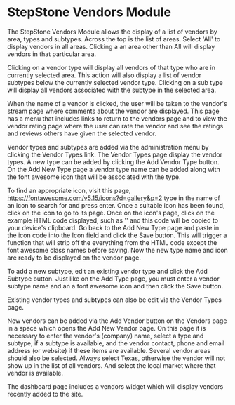 # StepStone Vendors Module 

The StepStone Vendors Module allows the display of a list of vendors by area, types and 
subtypes. Across the top is the list of areas. Select 'All' to display vendors in all areas. 
Clicking a an area other than All will display vendors in that particular area. 
 
Clicking on a vendor type will display all vendors of that type who are in currently selected 
area. This action will also display a list of vendor subtypes below the currently selected vendor 
type. Clicking on a sub type will display all vendors associated with the subtype in the selected 
area. 
 
When the name of a vendor is clicked, the user will be taken to the vendor's stream page 
where comments about the vendor are displayed. This page has a menu that includes links to 
return to the vendors page and to view the vendor rating page where the user can rate the 
vendor and see the ratings and reviews others have given the selected vendor. 
 
Vendor types and subtypes are added via the administration menu by clicking the Vendor 
Types link. The Vendor Types page display the vendor types. A new type can be added by 
clicking the Add Vendor Type button. On the Add New Type page a vendor type name can be 
added along with the font awesome icon that will be associated with the type.  
 
To find an appropriate icon, visit this page, 
https://fontawesome.com/v5.15/icons?d=gallery&p=2 type in the name of an icon to search for 
and press enter. Once a suitable icon has been found, click on the icon to go to its page. Once 
on the icon's page, click on the example HTML code displayed, such as '<i class="far fa-abacus"></i>' and this code will be copied to your device's clipboard. Go back to the Add 
New Type page and paste in the icon code into the Icon field and click the Save button. This 
will trigger a function that will strip off the everything from the HTML code except the font 
awesome class names before saving. Now the new type name and icon are ready to be 
displayed on the vendor page. 
 
To add a new subtype, edit an existing vendor type and click the Add Subtype button. Just like 
on the Add Type page, you must enter a vendor subtype name and an a font awesome icon 
and then click the Save button. 
 
Existing vendor types and subtypes can also be edit via the Vendor Types page. 
 
New vendors can be added via the Add Vendor button on the Vendors page in a space which 
opens the Add New Vendor page. On this page it is necessary to enter the vendor's (company) 
name, select a type and subtype, if a subtype is available, and the vendor contact, phone and 
email address (or website) if these items are available. Several vendor areas should also be 
selected. Always select Texas, otherwise the vendor will not show up in the list of all vendors. 
And select the local market where that vendor is available. 
 
The dashboard page includes a vendors widget which will display vendors recently added to 
the site.  
